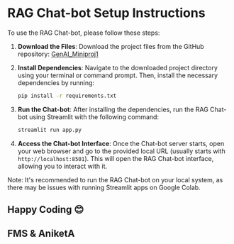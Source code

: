 # **RAG Chat-bot Setup Instructions**

To use the RAG Chat-bot, please follow these steps:

1. **Download the Files**:
   Download the project files from the GitHub repository: [GenAI_Miniproj1](https://github.com/FMS07/GenAI_Miniproj1)

2. **Install Dependencies**:
   Navigate to the downloaded project directory using your terminal or command prompt. Then, install the necessary dependencies by running:
   ```bash
   pip install -r requirements.txt
   ```

3. **Run the Chat-bot**:
   After installing the dependencies, run the RAG Chat-bot using Streamlit with the following command:
   ```bash
   streamlit run app.py
   ```

4. **Access the Chat-bot Interface**:
   Once the Chat-bot server starts, open your web browser and go to the provided local URL (usually starts with `http://localhost:8501`). This will open the RAG Chat-bot interface, allowing you to interact with it.

Note: It's recommended to run the RAG Chat-bot on your local system, as there may be issues with running Streamlit apps on Google Colab.

## Happy Coding 😊
## FMS & AniketA
